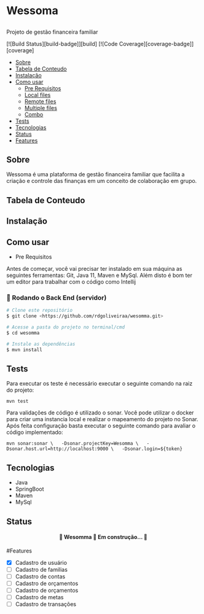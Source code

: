 # Wessoma

##

Projeto de gestão financeira familiar

<!-- prettier-ignore-start -->
[![Build Status][build-badge]][build]
[![Code Coverage][coverage-badge]][coverage]



<!--ts-->
   * [Sobre](#Sobre)
   * [Tabela de Conteudo](#tabela-de-conteudo)
   * [Instalação](#instalacao)
   * [Como usar](#como-usar)
      * [Pre Requisitos](#pre-requisitos)
      * [Local files](#local-files)
      * [Remote files](#remote-files)
      * [Multiple files](#multiple-files)
      * [Combo](#combo)
   * [Tests](#testes)
   * [Tecnologias](#tecnologias)
   * [Status](#status)
   * [Features](#features)
<!--te-->

## Sobre
Wessoma é uma plataforma de gestão financeira familiar que facilita a criação e controle das finanças em um conceito de colaboração em grupo.

## Tabela de Conteudo

## Instalação

## Como usar

* Pre Requisitos

Antes de começar, você vai precisar ter instalado em sua máquina as seguintes ferramentas:
Git, Java 11, Maven e MySql.
Além disto é bom ter um editor para trabalhar com o código como Intellij

### 🎲 Rodando o Back End (servidor)

```bash
# Clone este repositório
$ git clone <https://github.com/rdgoliveiraa/wesomma.git>

# Acesse a pasta do projeto no terminal/cmd
$ cd wesomma

# Instale as dependências
$ mvn install
```

## Tests
Para executar os teste é necessário executar o seguinte comando na raiz do projeto:
```
mvn test
```
Para validações de código é utilizado o sonar. Você pode utilizar o docker para criar uma instancia local e realizar o mapeamento do projeto no Sonar. Após feita configuração basta executar o seguinte comando para avaliar o código implementado:
```
mvn sonar:sonar \   -Dsonar.projectKey=Wesomma \   -Dsonar.host.url=http://localhost:9000 \   -Dsonar.login=${token}
```
    
## Tecnologias
* Java
* SpringBoot
* Maven
* MySql

## Status
<h4 align="center"> 
	🚧  Wesomma 🚀 Em construção...  🚧
</h4>

#Features
- [x] Cadastro de usuário
- [ ] Cadastro de familias
- [ ] Cadastro de contas
- [ ] Cadastro de orçamentos
- [ ] Cadastro de orçamentos
- [ ] Cadastro de metas
- [ ] Cadastro de transações
